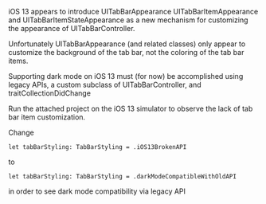iOS 13 appears to introduce UITabBarAppearance UITabBarItemAppearance and UITabBarItemStateAppearance as a new mechanism for customizing the appearance of UITabBarController.

Unfortunately UITabBarAppearance (and related classes) only appear to customize the background of the tab bar, not the coloring of the tab bar items.

Supporting dark mode on iOS 13 must (for now) be accomplished using legacy APIs, a custom subclass of UITabBarController, and traitCollectionDidChange

Run the attached project on the iOS 13 simulator to observe the lack of tab bar item customization.

Change
```
let tabBarStyling: TabBarStyling = .iOS13BrokenAPI
```
to
```
let tabBarStyling: TabBarStyling = .darkModeCompatibleWithOldAPI
```
in order to see dark mode compatibility via legacy API

